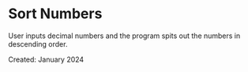 # Sort Numbers

User inputs decimal numbers and the program spits out the numbers in descending order.

Created: January 2024
